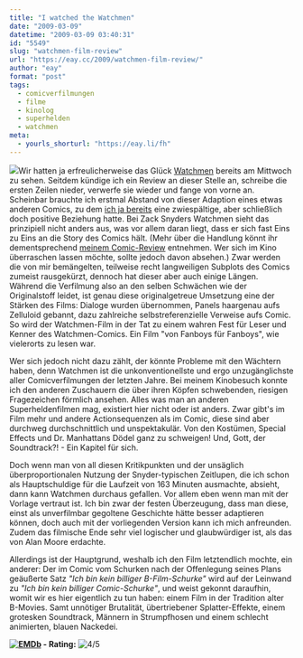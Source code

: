 ```yaml
---
title: "I watched the Watchmen"
date: "2009-03-09"
datetime: "2009-03-09 03:40:31"
id: "5549"
slug: "watchmen-film-review"
url: "https://eay.cc/2009/watchmen-film-review/"
author: "eay"
format: "post"
tags:
  - comicverfilmungen
  - filme
  - kinolog
  - superhelden
  - watchmen
meta:
  - yourls_shorturl: "https://eay.li/fh"
---
```


![](/uploads/2009/watchmen.jpg)Wir hatten ja erfreulicherweise das Glück [Watchmen](http://www.imdb.com/title/tt0409459/) bereits am Mittwoch zu sehen. Seitdem kündige ich ein Review an dieser Stelle an, schreibe die ersten Zeilen nieder, verwerfe sie wieder und fange von vorne an. Scheinbar brauchte ich erstmal Abstand von dieser Adaption eines etwas anderen Comics, zu dem [ich ja bereits](//eay.cc/2009/watchmen-comic-review/) eine zwiespältige, aber schließlich doch positive Beziehung hatte. Bei Zack Snyders Watchmen sieht das prinzipiell nicht anders aus, was vor allem daran liegt, dass er sich fast Eins zu Eins an die Story des Comics hält. (Mehr über die Handlung könnt ihr dementsprechend [meinem Comic-Review](//eay.cc/2009/watchmen-comic-review/) entnehmen. Wer sich im Kino überraschen lassen möchte, sollte jedoch davon absehen.) Zwar werden die von mir bemängelten, teilweise recht langweiligen Subplots des Comics zumeist rausgekürzt, dennoch hat dieser aber auch einige Längen. Während die Verfilmung also an den selben Schwächen wie der Originalstoff leidet, ist genau diese originalgetreue Umsetzung eine der Stärken des Films: Dialoge wurden übernommen, Panels haargenau aufs Zelluloid gebannt, dazu zahlreiche selbstreferenzielle Verweise aufs Comic. So wird der Watchmen-Film in der Tat zu einem wahren Fest für Leser und Kenner des Watchmen-Comics. Ein Film "von Fanboys für Fanboys", wie vielerorts zu lesen war.

Wer sich jedoch nicht dazu zählt, der könnte Probleme mit den Wächtern haben, denn Watchmen ist die unkonventionellste und ergo unzugänglichste aller Comicverfilmungen der letzten Jahre. Bei meinem Kinobesuch konnte ich den anderen Zuschauern die über ihren Köpfen schwebenden, riesigen Fragezeichen förmlich ansehen. Alles was man an anderen Superheldenfilmen mag, existiert hier nicht oder ist anders. Zwar gibt's im Film mehr und andere Actionsequenzen als im Comic, diese sind aber durchweg durchschnittlich und unspektakulär. Von den Kostümen, Special Effects und Dr. Manhattans Dödel ganz zu schweigen! Und, Gott, der Soundtrack?! - Ein Kapitel für sich.

Doch wenn man von all diesen Kritikpunkten und der unsäglich überproportionalen Nutzung der Snyder-typischen Zeitlupen, die ich schon als Hauptschuldige für die Laufzeit von 163 Minuten ausmachte, absieht, dann kann Watchmen durchaus gefallen. Vor allem eben wenn man mit der Vorlage vertraut ist. Ich bin zwar der festen Überzeugung, dass man diese, einst als unverfilmbar gegoltene Geschichte hätte besser adaptieren können, doch auch mit der vorliegenden Version kann ich mich anfreunden. Zudem das filmische Ende sehr viel logischer und glaubwürdiger ist, als das von Alan Moore erdachte.

Allerdings ist der Hauptgrund, weshalb ich den Film letztendlich mochte, ein anderer: Der im Comic vom Schurken nach der Offenlegung seines Plans geäußerte Satz _"Ich bin kein billiger B-Film-Schurke"_ wird auf der Leinwand zu _"Ich bin kein billiger Comic-Schurke"_, und weist gekonnt daraufhin, womit wir es hier eigentlich zu tun haben: einem Film in der Tradition alter B-Movies. Samt unnötiger Brutalität, übertriebener Splatter-Effekte, einem grotesken Soundtrack, Männern in Strumpfhosen und einem schlecht animierten, blauen Nackedei.

 **[![EMDb](/uploads/pages/emdb/emdb_mini.gif)](http://eay.cc/emdb/) - Rating:** ![4/5](/uploads/pages/emdb/s_4.gif)
